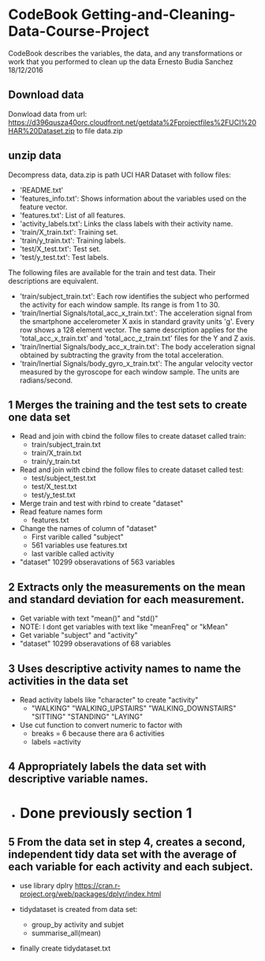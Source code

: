 # CodeBook Getting-and-Cleaning-Data-Course-Project
CodeBook describes the variables, the data, and any transformations or work that you performed to clean up the data
Ernesto Budia Sanchez 18/12/2016

## Download data
Donwload data from url: https://d396qusza40orc.cloudfront.net/getdata%2Fprojectfiles%2FUCI%20HAR%20Dataset.zip to file data.zip

## unzip data
Decompress data, data.zip is path UCI HAR Dataset with follow files:

- 'README.txt'
- 'features_info.txt': Shows information about the variables used on the feature vector.
- 'features.txt': List of all features.
- 'activity_labels.txt': Links the class labels with their activity name.
- 'train/X_train.txt': Training set.
- 'train/y_train.txt': Training labels.
- 'test/X_test.txt': Test set.
- 'test/y_test.txt': Test labels.

The following files are available for the train and test data. Their descriptions are equivalent. 

- 'train/subject_train.txt': Each row identifies the subject who performed the activity for each window sample. Its range is from 1 to 30. 
- 'train/Inertial Signals/total_acc_x_train.txt': The acceleration signal from the smartphone accelerometer X axis in standard gravity units 'g'. Every row shows a 128 element vector. The same description applies for the 'total_acc_x_train.txt' and 'total_acc_z_train.txt' files for the Y and Z axis. 
- 'train/Inertial Signals/body_acc_x_train.txt': The body acceleration signal obtained by subtracting the gravity from the total acceleration. 
- 'train/Inertial Signals/body_gyro_x_train.txt': The angular velocity vector measured by the gyroscope for each window sample. The units are radians/second. 

## 1 Merges the training and the test sets to create one data set

+ Read and join with cbind the follow files to create dataset called train:
  + train/subject_train.txt
  + train/X_train.txt
  + train/y_train.txt
+ Read and join with cbind the follow files to create dataset called test:
  + test/subject_test.txt
  + test/X_test.txt
  + test/y_test.txt
+ Merge train and test with rbind to create "dataset"
+ Read feature names form 
  + features.txt   
+ Change the names of column of "dataset"
  + First varible called "subject"
  + 561 variables use features.txt
  + last varible called activity
+ "dataset" 10299 obseravations of 563 variables

## 2 Extracts only the measurements on the mean and standard deviation for each measurement.

+ Get variable with text "mean()" and "std()"
+ NOTE: I dont get variables with text like "meanFreq" or "kMean"
+ Get variable "subject" and "activity"
+ "dataset" 10299 obseravations of 68 variables

## 3  Uses descriptive activity names to name the activities in the data set

+ Read activity labels like "character" to create "activity"
  + "WALKING" "WALKING_UPSTAIRS" "WALKING_DOWNSTAIRS" "SITTING" "STANDING" "LAYING"
+ Use cut function to convert numeric to factor with 
  + breaks = 6 because there ara 6 activities
  + labels =activity
  
## 4 Appropriately labels the data set with descriptive variable names.

+ # Done previously section 1

## 5 From the data set in step 4, creates a second, independent tidy data set with the average of each variable for each activity and each subject.

+ use library dplry https://cran.r-project.org/web/packages/dplyr/index.html
+ tidydataset is created from data set: 
  + group_by activity and subjet
  + summarise_all(mean)

+ finally create tidydataset.txt


